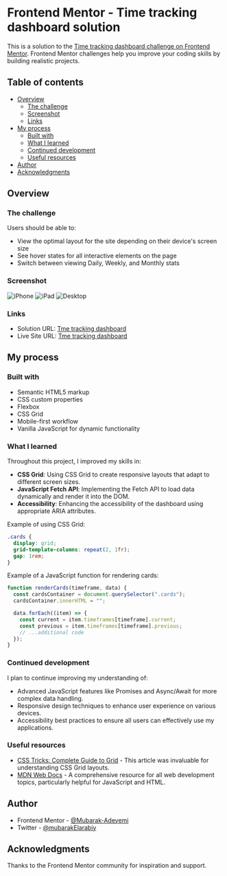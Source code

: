 # Frontend Mentor - Time tracking dashboard solution

This is a solution to the
[Time tracking dashboard challenge on Frontend Mentor](https://www.frontendmentor.io/challenges/time-tracking-dashboard-UIQ7167Jw).
Frontend Mentor challenges help you improve your coding skills by building
realistic projects.

## Table of contents

- [Overview](#overview)
  - [The challenge](#the-challenge)
  - [Screenshot](#screenshot)
  - [Links](#links)
- [My process](#my-process)
  - [Built with](#built-with)
  - [What I learned](#what-i-learned)
  - [Continued development](#continued-development)
  - [Useful resources](#useful-resources)
- [Author](#author)
- [Acknowledgments](#acknowledgments)

## Overview

### The challenge

Users should be able to:

- View the optimal layout for the site depending on their device's screen size
- See hover states for all interactive elements on the page
- Switch between viewing Daily, Weekly, and Monthly stats

### Screenshot

![iPhone](./screenshots/iPhone-X-127.0.0.1.png)
![iPad](./screenshots/iPad-Mini-127.0.0.1.png)
![Desktop](./screenshots/Macbook-Air-127.0.0.1.png)

### Links

- Solution URL:
  [Tme tracking dashboard](https://github.com/Mubarak-Adeyemi/time-tracking-dashboard-main)
- Live Site URL:
  [Tme tracking dashboard](https://mubarak-adeyemi.github.io/time-tracking-dashboard-main/)

## My process

### Built with

- Semantic HTML5 markup
- CSS custom properties
- Flexbox
- CSS Grid
- Mobile-first workflow
- Vanilla JavaScript for dynamic functionality

### What I learned

Throughout this project, I improved my skills in:

- **CSS Grid**: Using CSS Grid to create responsive layouts that adapt to
  different screen sizes.
- **JavaScript Fetch API**: Implementing the Fetch API to load data dynamically
  and render it into the DOM.
- **Accessibility**: Enhancing the accessibility of the dashboard using
  appropriate ARIA attributes.

Example of using CSS Grid:

```css
.cards {
  display: grid;
  grid-template-columns: repeat(2, 1fr);
  gap: 1rem;
}
```

Example of a JavaScript function for rendering cards:

```js
function renderCards(timeframe, data) {
  const cardsContainer = document.querySelector(".cards");
  cardsContainer.innerHTML = "";

  data.forEach((item) => {
    const current = item.timeframes[timeframe].current;
    const previous = item.timeframes[timeframe].previous;
    // ...additional code
  });
}
```

### Continued development

I plan to continue improving my understanding of:

- Advanced JavaScript features like Promises and Async/Await for more complex
  data handling.
- Responsive design techniques to enhance user experience on various devices.
- Accessibility best practices to ensure all users can effectively use my
  applications.

### Useful resources

- [CSS Tricks: Complete Guide to Grid](https://css-tricks.com/snippets/css/complete-guide-grid/) -
  This article was invaluable for understanding CSS Grid layouts.
- [MDN Web Docs](https://developer.mozilla.org/en-US/) - A comprehensive
  resource for all web development topics, particularly helpful for JavaScript
  and HTML.

## Author

- Frontend Mentor -
  [@Mubarak-Adeyemi](https://www.frontendmentor.io/profile/Mubarak-Adeyemi)
- Twitter - [@mubarakElarabiy](https://www.twitter.com/muabarakElarabiy)

## Acknowledgments

Thanks to the Frontend Mentor community for inspiration and support.
